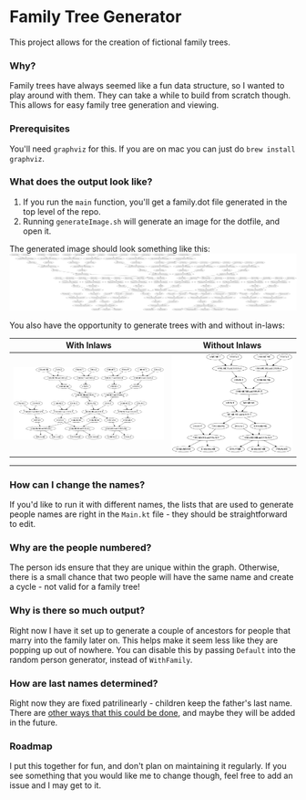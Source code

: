 # Family Tree Generator

This project allows for the creation of fictional family trees. 

### Why? 

Family trees have always seemed like a fun data structure, so I wanted to play around with them. They can take a while to build from scratch though. This allows for easy family tree generation and viewing. 

### Prerequisites

You'll need `graphviz` for this. If you are on mac you can just do `brew install graphviz`.

### What does the output look like? 

1. If you run the `main` function, you'll get a family.dot file generated in the top level of the repo. 
2. Running `generateImage.sh` will generate an image for the dotfile, and open it. 

The generated image should look something like this: 
![sample image](./art/sample.jpg)

You also have the opportunity to generate trees with and without in-laws:

| With Inlaws | Without Inlaws |
|-|-|
|![sample image](./art/simpleSampleWithInlaw.jpg)|![sample image](./art/simpleSampleWithoutInlaw.jpg)|

---

### How can I change the names? 

If you'd like to run it with different names, the lists that are used to generate people names are right in the `Main.kt` file - they should be straightforward to edit.

### Why are the people numbered? 

The person ids ensure that they are unique within the graph. Otherwise, there is a small chance that two people will have the same name and create a cycle - not valid for a family tree!

### Why is there so much output?

Right now I have it set up to generate a couple of ancestors for people that marry into the family later on. This helps make it seem less like they are popping up out of nowhere. You can disable this by passing `Default` into the random person generator, instead of `WithFamily`.

### How are last names determined? 

Right now they are fixed patrilinearly - children keep the father's last name. There are [other ways that this could be done](https://en.wikipedia.org/wiki/Surname), and maybe they will be added in the future. 

### Roadmap

I put this together for fun, and don't plan on maintaining it regularly. If you see something that you would like me to change though, feel free to add an issue and I may get to it. 
